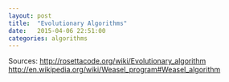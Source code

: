 ```yaml
---
layout: post
title:  "Evolutionary Algorithms"
date:   2015-04-06 22:51:00
categories: algorithms
---
```


Sources:
http://rosettacode.org/wiki/Evolutionary_algorithm
http://en.wikipedia.org/wiki/Weasel_program#Weasel_algorithm